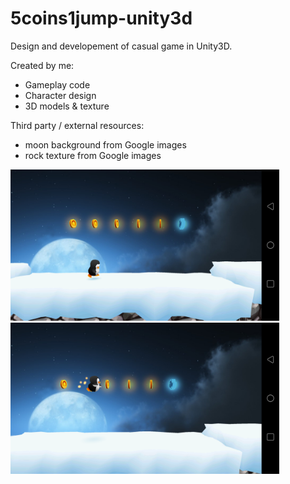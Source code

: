# 5coins1jump-unity3d

Design and developement of casual game in Unity3D.

Created by me:
- Gameplay code
- Character design
- 3D models & texture

Third party / external resources:
- moon background from Google images
- rock texture from Google images

<img src="screenshot1.png" width="430"><img src="screenshot2.png" width="430">
